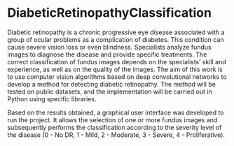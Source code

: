 # DiabeticRetinopathyClassification

Diabetic retinopathy is a chronic progressive eye disease associated with a group of ocular problems as a complication of diabetes. This condition can cause severe vision loss or even blindness. Specialists analyze fundus images to diagnose the disease and provide specific treatments. The correct classification of fundus images depends on the specialists’ skill and experience, as well as on the quality of the images. The aim of this work is to use computer vision algorithms based on deep convolutional networks to develop a method for detecting diabetic retinopathy. The method will be tested on public datasets, and the implementation will be carried out in Python using specific libraries.


Based on the results obtained, a graphical user interface was developed to run the project. It allows the selection of one or more fundus images and subsequently performs the classification according to the severity level of the disease (0 - No DR, 1 - Mild, 2 - Moderate, 3 - Severe, 4 - Proliferative).
